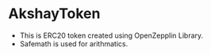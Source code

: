 # AkshayToken
* This is ERC20 token created using OpenZepplin Library.
* Safemath is used for arithmatics.
